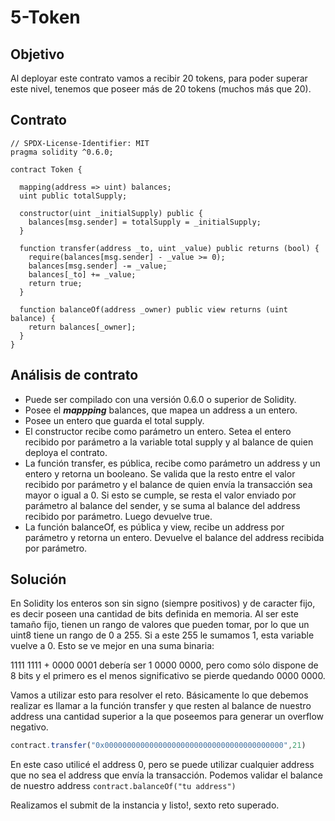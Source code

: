 # 5-Token

## Objetivo
Al deployar este contrato vamos a recibir 20 tokens, para poder superar este nivel, tenemos que poseer más de 20 tokens (muchos más que 20).

## Contrato
```
// SPDX-License-Identifier: MIT
pragma solidity ^0.6.0;

contract Token {

  mapping(address => uint) balances;
  uint public totalSupply;

  constructor(uint _initialSupply) public {
    balances[msg.sender] = totalSupply = _initialSupply;
  }

  function transfer(address _to, uint _value) public returns (bool) {
    require(balances[msg.sender] - _value >= 0);
    balances[msg.sender] -= _value;
    balances[_to] += _value;
    return true;
  }

  function balanceOf(address _owner) public view returns (uint balance) {
    return balances[_owner];
  }
}
```

## Análisis de contrato
* Puede ser compilado con una versión 0.6.0 o superior de Solidity.
* Posee el **_mappping_** balances, que mapea un address a un entero.
* Posee un entero que guarda el total supply.
* El constructor recibe como parámetro un entero. Setea el entero recibido por parámetro a la variable total supply y al balance de quien deploya el contrato.
* La función transfer, es pública, recibe como parámetro un address y un entero y retorna un booleano.
Se valida que la resto entre el valor recibido por parámetro y el balance de quien envía la transacción sea mayor o igual a 0. Si esto se cumple, se resta el
valor enviado por parámetro al balance del sender, y se suma al balance del address recibido por parámetro. Luego devuelve true.
* La función balanceOf, es pública y view, recibe un address por parámetro y retorna un entero. Devuelve el balance del address recibida por parámetro.

## Solución
En Solidity los enteros son sin signo (siempre positivos) y de caracter fijo, es decir poseen una cantidad de bits definida en memoria. Al ser este tamaño fijo, tienen un rango
de valores que pueden tomar, por lo que un uint8 tiene un rango de 0 a 255. Si a este 255 le sumamos 1, esta variable vuelve a 0. Esto se ve mejor en una suma binaria:

1111 1111 + 0000 0001 debería ser 1 0000 0000, pero como sólo dispone de 8 bits y el primero es el menos significativo se pierde quedando 0000 0000.

Vamos a utilizar esto para resolver el reto. Básicamente lo que debemos realizar es llamar a la función transfer y que resten al balance de nuestro address una cantidad superior a
la que poseemos para generar un overflow negativo.

```Javascript
contract.transfer("0x0000000000000000000000000000000000000000",21)
```

En este caso utilicé el address 0, pero se puede utilizar cualquier address que no sea el address que envía la transacción.
Podemos validar el balance de nuestro address ```contract.balanceOf("tu address")```

Realizamos el submit de la instancia y listo!, sexto reto superado.
